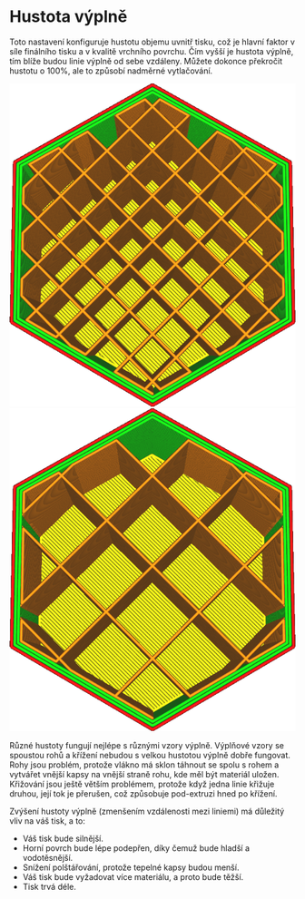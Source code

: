 Hustota výplně
====
Toto nastavení konfiguruje hustotu objemu uvnitř tisku, což je hlavní faktor v síle finálního tisku a v kvalitě vrchního povrchu. Čím vyšší je hustota výplně, tím blíže budou linie výplně od sebe vzdáleny. Můžete dokonce překročit hustotu o 100%, ale to způsobí nadměrné vytlačování.

![Hustota 20%](../../../articles/images/infill_sparse_density_high.png)
![Hustota 10%](../../../articles/images/infill_sparse_density_low.png)

Různé hustoty fungují nejlépe s různými vzory výplně. Výplňové vzory se spoustou rohů a křížení nebudou s velkou hustotou výplně dobře fungovat. Rohy jsou problém, protože vlákno má sklon táhnout se spolu s rohem a vytvářet vnější kapsy na vnější straně rohu, kde měl být materiál uložen. Křižování jsou ještě větším problémem, protože když jedna linie křižuje druhou, její tok je přerušen, což způsobuje pod-extruzi hned po křížení.

Zvýšení hustoty výplně (zmenšením vzdálenosti mezi liniemi) má důležitý vliv na váš tisk, a to:
* Váš tisk bude silnější.
* Horní povrch bude lépe podepřen, díky čemuž bude hladší a vodotěsnější.
* Snížení polštářování, protože tepelné kapsy budou menší.
* Váš tisk bude vyžadovat více materiálu, a proto bude těžší.
* Tisk trvá déle.